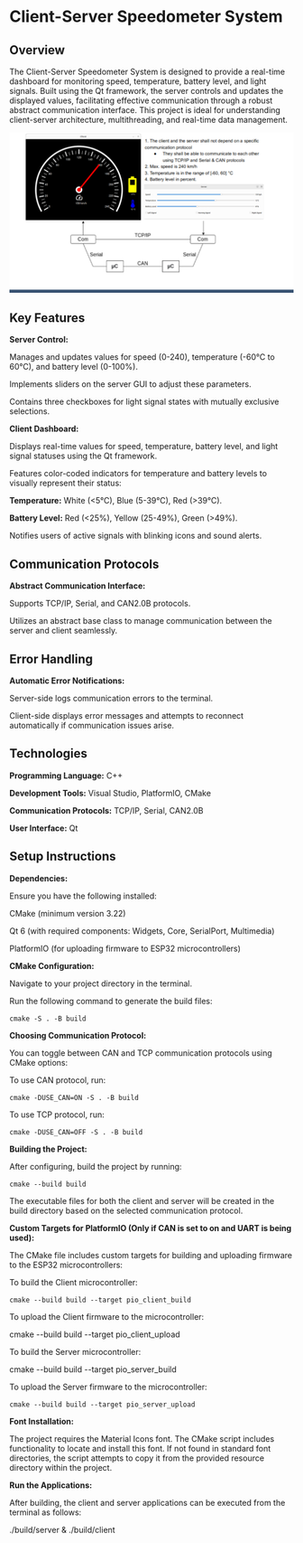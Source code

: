# Client-Server Speedometer System

## Overview

The Client-Server Speedometer System is designed to provide a real-time dashboard for monitoring speed, temperature, battery level, and light signals. Built using the Qt framework, the server controls and updates the displayed values, facilitating effective communication through a robust abstract communication interface. This project is ideal for understanding client-server architecture, multithreading, and real-time data management.

![Client](/images/Speedometer1.png)

## Key Features

**Server Control:**

Manages and updates values for speed (0-240), temperature (-60°C to 60°C), and battery level (0-100%).

Implements sliders on the server GUI to adjust these parameters.

Contains three checkboxes for light signal states with mutually exclusive selections.

**Client Dashboard:**

Displays real-time values for speed, temperature, battery level, and light signal statuses using the Qt framework.

Features color-coded indicators for temperature and battery levels to visually represent their status:

**Temperature:** White (<5°C), Blue (5-39°C), Red (>39°C).

**Battery Level:** Red (<25%), Yellow (25-49%), Green (>49%).

Notifies users of active signals with blinking icons and sound alerts.

## Communication Protocols

**Abstract Communication Interface:**

Supports TCP/IP, Serial, and CAN2.0B protocols.

Utilizes an abstract base class to manage communication between the server and client seamlessly.

## Error Handling

**Automatic Error Notifications:**

Server-side logs communication errors to the terminal.

Client-side displays error messages and attempts to reconnect automatically if communication issues arise.

## Technologies

**Programming Language:** C++
  
**Development Tools:** Visual Studio, PlatformIO, CMake

**Communication Protocols:** TCP/IP, Serial, CAN2.0B

**User Interface:** Qt

## Setup Instructions

**Dependencies:**

Ensure you have the following installed:

CMake (minimum version 3.22)

Qt 6 (with required components: Widgets, Core, SerialPort, Multimedia)

PlatformIO (for uploading firmware to ESP32 microcontrollers)

**CMake Configuration:**

Navigate to your project directory in the terminal.

Run the following command to generate the build files:

    cmake -S . -B build

**Choosing Communication Protocol:**

You can toggle between CAN and TCP communication protocols using CMake options:

To use CAN protocol, run:

    cmake -DUSE_CAN=ON -S . -B build

To use TCP protocol, run:

    cmake -DUSE_CAN=OFF -S . -B build

**Building the Project:**

After configuring, build the project by running:

    cmake --build build

The executable files for both the client and server will be created in the build directory based on the selected communication protocol.

**Custom Targets for PlatformIO (Only if CAN is set to on and UART is being used):**

The CMake file includes custom targets for building and uploading firmware to the ESP32 microcontrollers:

To build the Client microcontroller:

    cmake --build build --target pio_client_build

To upload the Client firmware to the microcontroller:

 cmake --build build --target pio_client_upload

To build the Server microcontroller:

 cmake --build build --target pio_server_build

To upload the Server firmware to the microcontroller:

    cmake --build build --target pio_server_upload

**Font Installation:**

The project requires the Material Icons font. The CMake script includes functionality to locate and install this font. If not found in standard font directories, the script attempts to copy it from the provided resource directory within the project.

**Run the Applications:**

After building, the client and server applications can be executed from the terminal as follows:
  
 ./build/server & ./build/client
